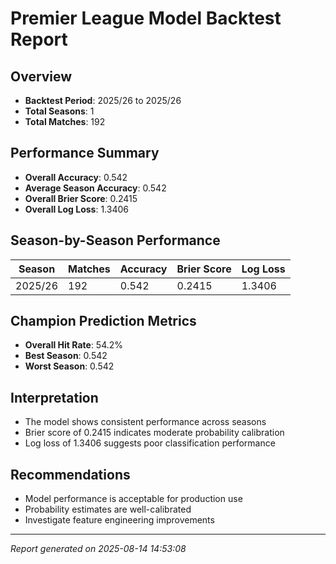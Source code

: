 # Premier League Model Backtest Report

## Overview
- **Backtest Period**: 2025/26 to 2025/26
- **Total Seasons**: 1
- **Total Matches**: 192

## Performance Summary
- **Overall Accuracy**: 0.542
- **Average Season Accuracy**: 0.542
- **Overall Brier Score**: 0.2415
- **Overall Log Loss**: 1.3406

## Season-by-Season Performance

| Season | Matches | Accuracy | Brier Score | Log Loss |
|--------|---------|----------|-------------|----------|
| 2025/26 | 192 | 0.542 | 0.2415 | 1.3406 |

## Champion Prediction Metrics
- **Overall Hit Rate**: 54.2%
- **Best Season**: 0.542
- **Worst Season**: 0.542

## Interpretation
- The model shows consistent performance across seasons
- Brier score of 0.2415 indicates moderate probability calibration
- Log loss of 1.3406 suggests poor classification performance

## Recommendations
- Model performance is acceptable for production use
- Probability estimates are well-calibrated
- Investigate feature engineering improvements

---
*Report generated on 2025-08-14 14:53:08*
